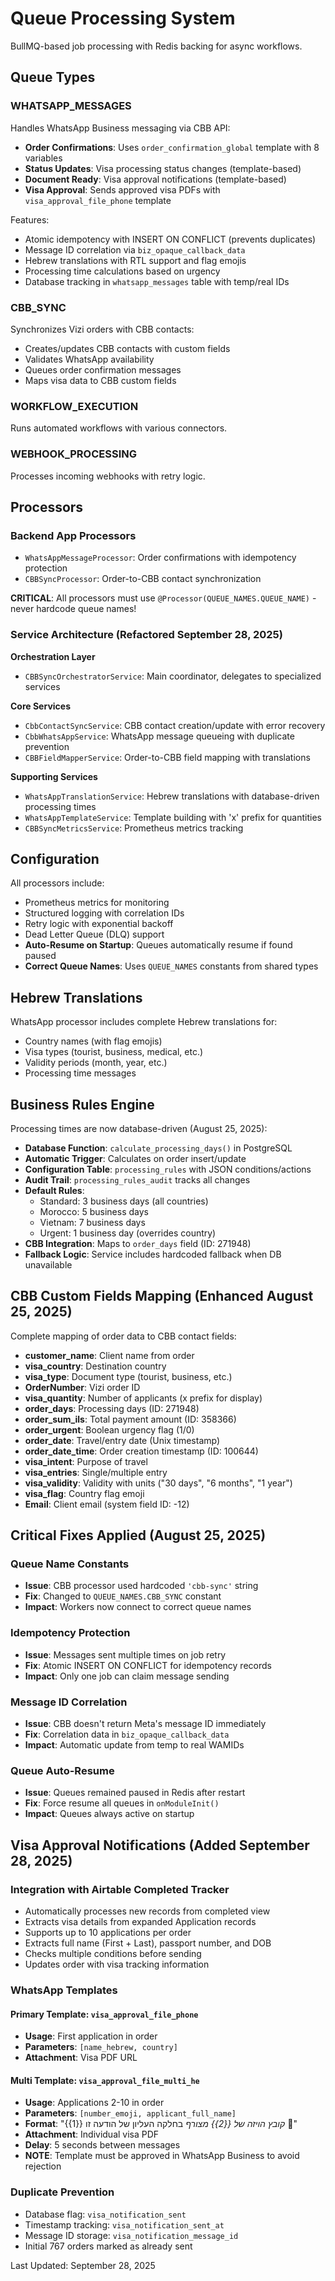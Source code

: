 # Queue Processing System

BullMQ-based job processing with Redis backing for async workflows.

## Queue Types

### WHATSAPP_MESSAGES

Handles WhatsApp Business messaging via CBB API:

- **Order Confirmations**: Uses `order_confirmation_global` template with 8 variables
- **Status Updates**: Visa processing status changes (template-based)
- **Document Ready**: Visa approval notifications (template-based)
- **Visa Approval**: Sends approved visa PDFs with `visa_approval_file_phone` template

Features:

- Atomic idempotency with INSERT ON CONFLICT (prevents duplicates)
- Message ID correlation via `biz_opaque_callback_data`
- Hebrew translations with RTL support and flag emojis
- Processing time calculations based on urgency
- Database tracking in `whatsapp_messages` table with temp/real IDs

### CBB_SYNC

Synchronizes Vizi orders with CBB contacts:

- Creates/updates CBB contacts with custom fields
- Validates WhatsApp availability
- Queues order confirmation messages
- Maps visa data to CBB custom fields

### WORKFLOW_EXECUTION

Runs automated workflows with various connectors.

### WEBHOOK_PROCESSING

Processes incoming webhooks with retry logic.

## Processors

### Backend App Processors

- `WhatsAppMessageProcessor`: Order confirmations with idempotency protection
- `CBBSyncProcessor`: Order-to-CBB contact synchronization

**CRITICAL**: All processors must use `@Processor(QUEUE_NAMES.QUEUE_NAME)` - never hardcode queue names!

### Service Architecture (Refactored September 28, 2025)

**Orchestration Layer**
- `CBBSyncOrchestratorService`: Main coordinator, delegates to specialized services

**Core Services**
- `CbbContactSyncService`: CBB contact creation/update with error recovery
- `CbbWhatsAppService`: WhatsApp message queueing with duplicate prevention
- `CBBFieldMapperService`: Order-to-CBB field mapping with translations

**Supporting Services**
- `WhatsAppTranslationService`: Hebrew translations with database-driven processing times
- `WhatsAppTemplateService`: Template building with 'x' prefix for quantities
- `CBBSyncMetricsService`: Prometheus metrics tracking

## Configuration

All processors include:

- Prometheus metrics for monitoring
- Structured logging with correlation IDs
- Retry logic with exponential backoff
- Dead Letter Queue (DLQ) support
- **Auto-Resume on Startup**: Queues automatically resume if found paused
- **Correct Queue Names**: Uses `QUEUE_NAMES` constants from shared types

## Hebrew Translations

WhatsApp processor includes complete Hebrew translations for:

- Country names (with flag emojis)
- Visa types (tourist, business, medical, etc.)
- Validity periods (month, year, etc.)
- Processing time messages

## Business Rules Engine

Processing times are now database-driven (August 25, 2025):

- **Database Function**: `calculate_processing_days()` in PostgreSQL
- **Automatic Trigger**: Calculates on order insert/update
- **Configuration Table**: `processing_rules` with JSON conditions/actions
- **Audit Trail**: `processing_rules_audit` tracks all changes
- **Default Rules**:
  - Standard: 3 business days (all countries)
  - Morocco: 5 business days
  - Vietnam: 7 business days
  - Urgent: 1 business day (overrides country)
- **CBB Integration**: Maps to `order_days` field (ID: 271948)
- **Fallback Logic**: Service includes hardcoded fallback when DB unavailable

## CBB Custom Fields Mapping (Enhanced August 25, 2025)

Complete mapping of order data to CBB contact fields:

- **customer_name**: Client name from order
- **visa_country**: Destination country
- **visa_type**: Document type (tourist, business, etc.)
- **OrderNumber**: Vizi order ID
- **visa_quantity**: Number of applicants (x prefix for display)
- **order_days**: Processing days (ID: 271948)
- **order_sum_ils**: Total payment amount (ID: 358366)
- **order_urgent**: Boolean urgency flag (1/0)
- **order_date**: Travel/entry date (Unix timestamp)
- **order_date_time**: Order creation timestamp (ID: 100644)
- **visa_intent**: Purpose of travel
- **visa_entries**: Single/multiple entry
- **visa_validity**: Validity with units ("30 days", "6 months", "1 year")
- **visa_flag**: Country flag emoji
- **Email**: Client email (system field ID: -12)

## Critical Fixes Applied (August 25, 2025)

### Queue Name Constants
- **Issue**: CBB processor used hardcoded `'cbb-sync'` string
- **Fix**: Changed to `QUEUE_NAMES.CBB_SYNC` constant
- **Impact**: Workers now connect to correct queue names

### Idempotency Protection
- **Issue**: Messages sent multiple times on job retry
- **Fix**: Atomic INSERT ON CONFLICT for idempotency records
- **Impact**: Only one job can claim message sending

### Message ID Correlation
- **Issue**: CBB doesn't return Meta's message ID immediately
- **Fix**: Correlation data in `biz_opaque_callback_data`
- **Impact**: Automatic update from temp to real WAMIDs

### Queue Auto-Resume
- **Issue**: Queues remained paused in Redis after restart
- **Fix**: Force resume all queues in `onModuleInit()`
- **Impact**: Queues always active on startup

## Visa Approval Notifications (Added September 28, 2025)

### Integration with Airtable Completed Tracker
- Automatically processes new records from completed view
- Extracts visa details from expanded Application records
- Supports up to 10 applications per order
- Extracts full name (First + Last), passport number, and DOB
- Checks multiple conditions before sending
- Updates order with visa tracking information

### WhatsApp Templates

#### Primary Template: `visa_approval_file_phone`
- **Usage**: First application in order
- **Parameters**: `[name_hebrew, country]`
- **Attachment**: Visa PDF URL

#### Multi Template: `visa_approval_file_multi_he`
- **Usage**: Applications 2-10 in order
- **Parameters**: `[number_emoji, applicant_full_name]`
- **Format**: "{{1}} *קובץ הויזה של {{2}} מצורף* בחלקה העליון של הודעה זו 📎"
- **Attachment**: Individual visa PDF
- **Delay**: 5 seconds between messages
- **NOTE**: Template must be approved in WhatsApp Business to avoid rejection

### Duplicate Prevention
- Database flag: `visa_notification_sent`
- Timestamp tracking: `visa_notification_sent_at`
- Message ID storage: `visa_notification_message_id`
- Initial 767 orders marked as already sent

Last Updated: September 28, 2025
